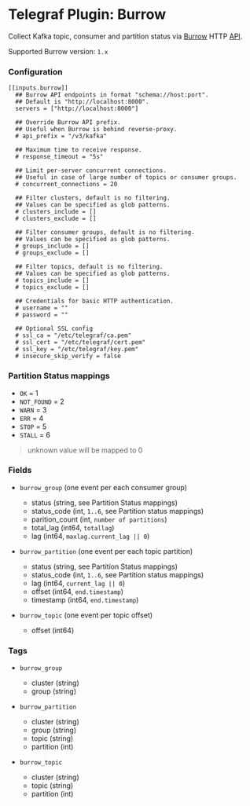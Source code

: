# Telegraf Plugin: Burrow

Collect Kafka topic, consumer and partition status
via [Burrow](https://github.com/linkedin/Burrow) HTTP [API](https://github.com/linkedin/Burrow/wiki/HTTP-Endpoint).

Supported Burrow version: `1.x`

### Configuration

```
[[inputs.burrow]]
  ## Burrow API endpoints in format "schema://host:port".
  ## Default is "http://localhost:8000".
  servers = ["http://localhost:8000"]

  ## Override Burrow API prefix.
  ## Useful when Burrow is behind reverse-proxy.
  # api_prefix = "/v3/kafka"

  ## Maximum time to receive response.
  # response_timeout = "5s"

  ## Limit per-server concurrent connections.
  ## Useful in case of large number of topics or consumer groups.
  # concurrent_connections = 20

  ## Filter clusters, default is no filtering.
  ## Values can be specified as glob patterns.
  # clusters_include = []
  # clusters_exclude = []

  ## Filter consumer groups, default is no filtering.
  ## Values can be specified as glob patterns.
  # groups_include = []
  # groups_exclude = []

  ## Filter topics, default is no filtering.
  ## Values can be specified as glob patterns.
  # topics_include = []
  # topics_exclude = []

  ## Credentials for basic HTTP authentication.
  # username = ""
  # password = ""

  ## Optional SSL config
  # ssl_ca = "/etc/telegraf/ca.pem"
  # ssl_cert = "/etc/telegraf/cert.pem"
  # ssl_key = "/etc/telegraf/key.pem"
  # insecure_skip_verify = false
```

### Partition Status mappings

* `OK` = 1
* `NOT_FOUND` = 2
* `WARN` = 3
* `ERR` = 4
* `STOP` = 5
* `STALL` = 6

> unknown value will be mapped to 0

### Fields

* `burrow_group` (one event per each consumer group)
  - status (string, see Partition Status mappings)
  - status_code (int, `1..6`, see Partition status mappings)
  - parition_count (int, `number of partitions`)
  - total_lag (int64, `totallag`)
  - lag (int64, `maxlag.current_lag || 0`)

* `burrow_partition` (one event per each topic partition)
  - status (string, see Partition Status mappings)
  - status_code (int, `1..6`, see Partition status mappings)
  - lag (int64, `current_lag || 0`)
  - offset (int64, `end.timestamp`)
  - timestamp (int64, `end.timestamp`)

* `burrow_topic` (one event per topic offset)
  - offset (int64)


### Tags

* `burrow_group`
  - cluster (string)
  - group (string)

* `burrow_partition`
  - cluster (string)
  - group (string)
  - topic (string)
  - partition (int)

* `burrow_topic`
  - cluster (string)
  - topic (string)
  - partition (int)
